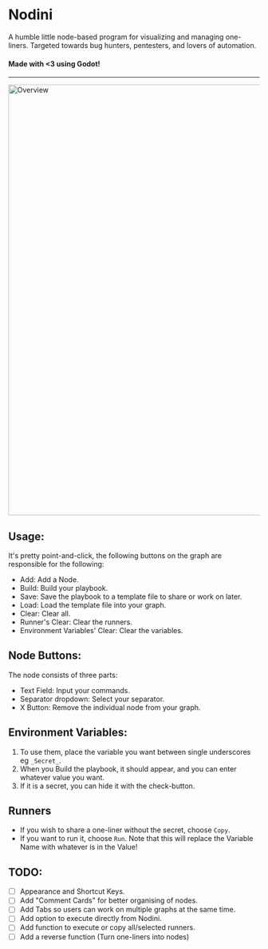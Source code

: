 # Nodini
A humble little node-based program for visualizing and managing one-liners. Targeted towards bug hunters, pentesters, and lovers of automation.

#### Made with <3 using Godot!
---
<img width="862" alt="Overview" src="https://github.com/GerhardBotha97/Nodini/assets/53526803/cd668ce4-8e83-480d-b0fa-766141653b06">


## Usage:
It's pretty point-and-click, the following buttons on the graph are responsible for the following:
- Add: Add a Node.
- Build: Build your playbook.
- Save: Save the playbook to a template file to share or work on later.
- Load: Load the template file into your graph.
- Clear: Clear all.
- Runner's Clear: Clear the runners.
- Environment Variables' Clear: Clear the variables.


## Node Buttons:
  The node consists of three parts:
- Text Field: Input your commands.
- Separator dropdown: Select your separator.
- X Button: Remove the individual node from your graph.


## Environment Variables:
  1. To use them, place the variable you want between single underscores eg `_Secret_`.
  2. When you Build the playbook, it should appear, and you can enter whatever value you want.
  3. If it is a secret, you can hide it with the check-button.


## Runners
- If you wish to share a one-liner without the secret, choose `Copy`.
- If you want to run it, choose `Run`. Note that this will replace the Variable Name with whatever is in the Value!


## TODO:
- [ ] Appearance and Shortcut Keys.
- [ ] Add "Comment Cards" for better organising of nodes.
- [ ] Add Tabs so users can work on multiple graphs at the same time.
- [ ] Add option to execute directly from Nodini.
- [ ] Add function to execute or copy all/selected runners.
- [ ] Add a reverse function (Turn one-liners into nodes)
